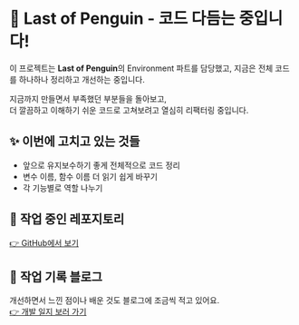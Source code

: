 # 🐧 Last of Penguin - 코드 다듬는 중입니다!

이 프로젝트는 **Last of Penguin**의 Environment 파트를 담당했고, 지금은 전체 코드를 하나하나 정리하고 개선하는 중입니다.

지금까지 만들면서 부족했던 부분들을 돌아보고,  
더 깔끔하고 이해하기 쉬운 코드로 고쳐보려고 열심히 리팩터링 중입니다.

## ✨ 이번에 고치고 있는 것들

- 앞으로 유지보수하기 좋게 전체적으로 코드 정리
- 변수 이름, 함수 이름 더 읽기 쉽게 바꾸기
- 각 기능별로 역할 나누기

## 📂 작업 중인 레포지토리

[👉 GitHub에서 보기](https://github.com/Develowonn/Island_Generator)

## 📝 작업 기록 블로그

개선하면서 느낀 점이나 배운 것도 블로그에 조금씩 적고 있어요.  
[👉 개발 일지 보러 가기](https://developwon.tistory.com/category/UNITY/Last%20Of%20Penguin)
